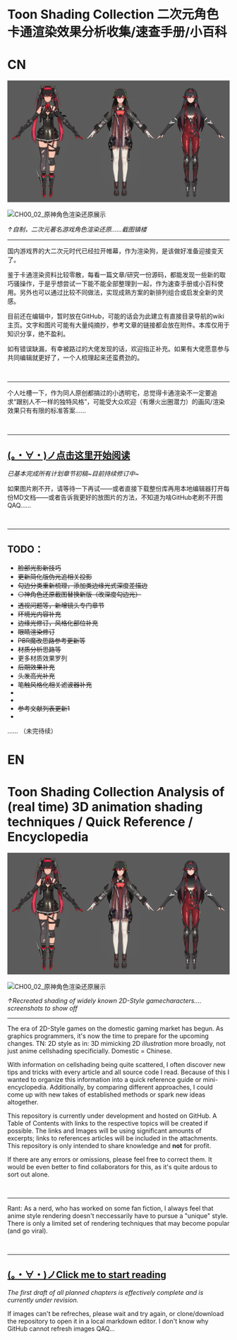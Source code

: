 # Toon Shading Collection 二次元角色卡通渲染效果分析收集/速查手册/小百科
# CN 

![CH00_01_战双角色渲染还原展示](imgs/CH00_01_ZhanShuang.jpg)

![CH00_02_原神角色渲染还原展示](imgs/CH00_02_YuanShen.gif)

*↑自制，二次元著名游戏角色渲染还原……截图镇楼*

---


国内游戏界的大二次元时代已经拉开帷幕，作为渲染狗，是该做好准备迎接变天了。

鉴于卡通渲染资料比较零散，每看一篇文章/研究一份源码，都能发现一些新的取巧骚操作，于是乎想尝试一下能不能全部整理到一起，作为速查手册或小百科使用。另外也可以通过比较不同做法，实现成熟方案的新排列组合或启发全新的灵感。

目前还在编辑中，暂时放在GitHub，可能的话会为此建立有直接目录导航的wiki主页。文字和图片可能有大量纯摘抄，参考文章的链接都会放在附件。本库仅用于知识分享，绝不盈利。

如有错误缺漏，有幸被路过的大佬发现的话，欢迎指正补充。如果有大佬愿意参与共同编辑就更好了，一个人梳理起来还蛮费劲的。

<br>

------

个人吐槽一下，作为同人原创都搞过的小透明宅，总觉得卡通渲染不一定要追求“跟别人不一样的独特风格”，可能受大众欢迎（有爆火出圈潜力）的画风/渲染效果只有有限的标准答案……

<br>

------

## [(。・∀・)ノ点击这里开始阅读](/正文)

*已基本完成所有计划章节初稿~目前持续修订中*~

如果图片刷不开，请等待一下再试——或者直接下载整份库再用本地编辑器打开每份MD文档——或者告诉我更好的放图片的方法，不知道为啥GitHub老刷不开图QAQ……

<br>

---

## TODO：

+ ~~脸部光影新技巧~~
+ ~~更新简化版伪光追相关投影~~
+ ~~勾边分类重新梳理，添加类边缘光式深度差描边~~
+ ~~⚪神角色还原截图替换新版（改深度勾边光）~~
+ ~~透视问题等，新增镜头专门章节~~
+ ~~环境光内容补充~~
+ ~~边缘光修订，风格化部位补充~~
+ ~~眼睛渲染修订~~
+ ~~PBR魔改思路参考更新等~~
+ ~~材质分析思路等~~
+ 更多材质效果罗列
+ ~~后期效果补充~~
+ ~~头发高光补充~~
+ ~~笔触风格化相关滤波器补充~~
+ 
+ 
+ ~~参考文献列表更新1~~
+ 

…… （未完待续）

# EN

# Toon Shading Collection Analysis of (real time) 3D animation shading techniques / Quick Reference / Encyclopedia

![CH00_01_战双角色渲染还原展示](imgs/CH00_01_ZhanShuang.jpg)

![CH00_02_原神角色渲染还原展示](imgs/CH00_02_YuanShen.gif)

*↑Recreated shading of widely known 2D-Style gamecharacters.... screenshots to show off*

---

The era of 2D-Style games on the domestic gaming market has begun. As graphics programmers, it's now the time to prepare for the upcoming changes.
TN: 2D style as in: 3D mimicking 2D *illustration* more broadly, not just anime cellshading specificially. Domestic = Chinese.

With information on cellshading being quite scattered, I often discover new tips and tricks with every article and all source code I read. Because of this I wanted to organize this information into a quick reference guide or mini-encyclopedia. Additionally, by comparing different approaches, I could come up with new takes of established methods or spark new ideas altogether.

This repository is currently under development and hosted on GitHub. A Table of Contents with links to the respective topics will be created if possible. The links and Images will be using significant amounts of excerpts; links to references articles will be included in the attachments. This repository is only intended to share knowledge and __not__ for profit.

If there are any errors or omissions, please feel free to correct them. It would be even better to find collaborators for this, as it's quite ardous to sort out alone.

<br>

------

Rant: As a nerd, who has worked on some fan fiction, I always feel that anime style rendering doesn't neccessarily have to pursue a "unique" style. There is only a limited set of rendering techniques that may become popular (and go viral).

<br>

------

## [(。・∀・)ノClick me to start reading](/EN)

*The first draft of all planned chapters is effectively complete and is currently under revision.*

If images can't be refreches, please wait and try again, or clone/download the repository to open it in a local markdown editor. I don't know why GitHub cannot refresh images QAQ...

<br>

